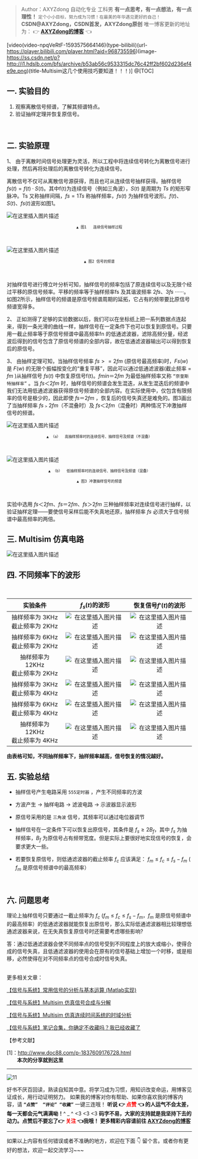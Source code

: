 >Author：AXYZdong 自动化专业 工科男
>**有一点思考，有一点想法，有一点理性！** 
>`定个小小目标，努力成为习惯！在最美的年华遇见更好的自己！`
>**CSDN@AXYZdong，CSDN首发，AXYZdong原创**
>唯一博客更新的地址为： 👉 **[AXYZdong的博客](https://blog.csdn.net/qq_43328313)** 👈

[video(video-npqVeRtF-1593575664146)(type-bilibili)(url-https://player.bilibili.com/player.html?aid=968735596)(image-https://ss.csdn.net/p?http://i1.hdslb.com/bfs/archive/b53ab56c9533315dc76c42ff2bf602d236ef4e9e.png)(title-Multisim这几个使用技巧要知道！！！)]
@[TOC]


## 一.	实验目的
1.	观察离散信号频谱，了解其频谱特点。
2.	验证抽样定理并恢复原信号。
<br>

## 二.	实验原理
1、	由于离散时间信号处理更为灵活，所以工程中将连续信号转化为离散信号进行处理，然后再将处理后的离散信号转化为连续信号。

离散信号不仅可从离散信号源获得，而且也可从连续信号抽样获得。抽样信号$fs(t)= f(t)·S(t)$。其中f(t)为连续信号（例如三角波），$S(t)$ 是周期为 $Ts$ 的矩形窄脉冲。Ts 又称抽样间隔，$fs=1Ts$ 称抽样频率，$fs(t)$ 为抽样信号波形。$f(t)、S(t)、fs(t)$波形如图1。

![在这里插入图片描述](https://img-blog.csdnimg.cn/20200714102221812.png?x-oss-process=image/watermark,type_ZmFuZ3poZW5naGVpdGk,shadow_10,text_aHR0cHM6Ly9ibG9nLmNzZG4ubmV0L3FxXzQzMzI4MzEz,size_25,color_FFF000,t_70#pic_center)
 </p><center><sup><code>▲ 图1   连续信号抽样过程</code></sup></center><p></p>
<br>

![在这里插入图片描述](https://img-blog.csdnimg.cn/2020071410244537.png?x-oss-process=image/watermark,type_ZmFuZ3poZW5naGVpdGk,shadow_10,text_aHR0cHM6Ly9ibG9nLmNzZG4ubmV0L3FxXzQzMzI4MzEz,size_25,color_FFF000,t_70#pic_center)
  </p><center><sup><code>▲ 图2 信号的频谱</code></sup></center><p></p>
<br>

对抽样信号进行傅立叶分析可知，抽样信号的频率包括了原连续信号以及无限个经过平移的原信号频率。平移的频率等于抽样频率fs 及其谐波频率 $2fs、3fs$ ······。如图2所示，抽样信号的频谱是原信号频谱周期的延拓，它占有的频带要比原信号频谱宽得多。

2、	正如测得了足够的实验数据以后，我们可以在坐标纸上把一系列数据点连起来，得到一条光滑的曲线一样，抽样信号在一定条件下也可以恢复到原信号。只要用一截止频率等于原信号频谱中最高频率fn 的低通滤波器，滤除高频分量，经滤波后得到的信号包含了原信号频谱的全部内容，故在低通滤波器输出可以得到恢复后的原信号。

3、	由抽样定理可知，当抽样信号频率 $fs>=2fm$ (原信号最高频率)时，$Fs(w)$ 是 $F(w)$ 的无限个振幅按变化的“重复平移”，因此可以通过低通滤波器(截止频率 = $fm$ )从抽样信号 $fs(t)$ 中恢复原信号f(t)。$fmin＝2 fm$ 为最低抽样频率又称 `“奈奎斯特抽样率”` 。当 $fs＜2 fm$ 时，抽样信号的频谱会发生混迭，从发生混迭后的频谱中我们无法用低通滤波器获得原信号频谱的全部内容。在实际使用中，仅包含有限频率的信号是极少的，因此即使 $fs＝2 fm$ ，恢复后的信号失真还是难免的。图3画出了当抽样频率 $fs﹥2 fm$（不混叠时）及 $fs＜2 fm$（混叠时）两种情况下冲激抽样信号的频谱。

![在这里插入图片描述](https://img-blog.csdnimg.cn/20200714102806979.png?x-oss-process=image/watermark,type_ZmFuZ3poZW5naGVpdGk,shadow_10,text_aHR0cHM6Ly9ibG9nLmNzZG4ubmV0L3FxXzQzMzI4MzEz,size_25,color_FFF000,t_70#pic_center)
  </p><center><sup><code>▲ （a）	高抽样频率时的连续信号、抽样信号及频谱（不混叠）</code></sup></center><p></p>
<br>

 

![在这里插入图片描述](https://img-blog.csdnimg.cn/20200714102823532.png?x-oss-process=image/watermark,type_ZmFuZ3poZW5naGVpdGk,shadow_10,text_aHR0cHM6Ly9ibG9nLmNzZG4ubmV0L3FxXzQzMzI4MzEz,size_25,color_FFF000,t_70#pic_center)
  </p><center><sup><code>▲ （b）	低抽样频率时的连续信号、抽样信号及频谱（混叠）</code></sup></center><p></p>
  </p><center><sup><code>▲ 图3 冲激抽样信号的频谱</code></sup></center><p></p>
<br>

实验中选用 $fs＜2fm、fs＝2fm、fs＞2fm$ 三种抽样频率对连续信号进行抽样，以验证抽样定理——要使信号采样后能不失真地还原，抽样频率 $fs$ 必须大于信号频谱中最高频率的两倍。
<br>

## 三. Multisim 仿真电路

![在这里插入图片描述](https://img-blog.csdnimg.cn/20200714103233190.png?x-oss-process=image/watermark,type_ZmFuZ3poZW5naGVpdGk,shadow_10,text_aHR0cHM6Ly9ibG9nLmNzZG4ubmV0L3FxXzQzMzI4MzEz,size_30,color_FFF000,t_70#pic_center)
<br>

## 四. 不同频率下的波形
<br>

| 实验条件 | $f_s(t)$的波形  | 恢复信号$f'(t)$的波形|
|:---:| :---:|:---:|
| 抽样频率为 3KHz<br>截止频率为 2KHz |![在这里插入图片描述](https://img-blog.csdnimg.cn/20200714103948249.png) |![在这里插入图片描述](https://img-blog.csdnimg.cn/20200714104013964.png)
| 抽样频率为 6KHz<br>截止频率为 2KHz |![在这里插入图片描述](https://img-blog.csdnimg.cn/20200714104028884.png) |![在这里插入图片描述](https://img-blog.csdnimg.cn/20200714104042304.png)
| 抽样频率为 12KHz<br>截止频率为 2KHz | ![在这里插入图片描述](https://img-blog.csdnimg.cn/20200714104057191.png)|![在这里插入图片描述](https://img-blog.csdnimg.cn/20200714104109217.png)
| 抽样频率为 3KHz<br>截止频率为 4KHz |![在这里插入图片描述](https://img-blog.csdnimg.cn/20200714104120610.png) |![在这里插入图片描述](https://img-blog.csdnimg.cn/20200714104135188.png)
| 抽样频率为 6KHz<br>截止频率为 4KHz |![在这里插入图片描述](https://img-blog.csdnimg.cn/20200714104147211.png) |![在这里插入图片描述](https://img-blog.csdnimg.cn/20200714104156724.png)
| 抽样频率为 12KHz<br>截止频率为 4KHz |![在这里插入图片描述](https://img-blog.csdnimg.cn/20200714104208704.png) |![在这里插入图片描述](https://img-blog.csdnimg.cn/2020071410422066.png)

**由表格可知，不同抽样频率下，抽样频率越高，信号恢复的情况越好。**
<br>

## 五. 实验总结
- 抽样信号产生电路采用 `555定时器` ，产生不同频率的方波
- 方波产生 $\to$ 抽样电路 $\to$ 滤波电路 $\to$ 示波器显示波形
- 原信号采用的是 `三角波` 信号，其频率可以通过电位器调节

- 抽样信号在一定条件下可以恢复出原信号，其条件是 $f_s≥2B_f$，其中 $f_s$ 为抽样频率，$B_f$ 为原信号占有频带宽度。但是实际上要很好地实现信号的恢复，会要求更大一些。

- 若要恢复原信号，则低通滤波器的截止频率 $f_c$ 应该满足： $f_m≤f_c≤f_s-f_m$ ( $f_m$ 是原信号频谱中的最高频率）
<br>

## 六. 问题思考
理论上抽样信号只要通过一截止频率为 $f_c$  ($f_m≤f_c≤f_s-f_m，f_m$ 是原信号频谱中的最高频率）的低通滤波器就能恢复出原信号，那么实际低通滤波器相比较理想低通滤波器来说，在无失真恢复原信号时还需要考虑哪些影响?

答：通过低通滤波器会使不同频率点的信号受到不同程度上的放大或缩小，使得合成的信号失真，且低通滤波器的使用会在原有的信号基础上增加一个时移，或是相移，必然使得在对不同频率点的信号合成时信号失真。

\
更多相关文章：

[【信号与系统】常用信号的分析与基本运算 (Matlab实现)](https://blog.csdn.net/qq_43328313/article/details/105897569)

[【信号与系统】Multisim 仿真信号合成与分解](https://blog.csdn.net/qq_43328313/article/details/106722506)

[【信号与系统】Multisim 仿真连续时间系统的时域分析](https://blog.csdn.net/qq_43328313/article/details/106735174)

[【信号与系统】笔记合集，你确定不收藏吗？我已经收藏了](https://axyzdong.blog.csdn.net/article/details/105909575)
<br>

【参考文献】

[1]：http://www.doc88.com/p-1837609176728.html
\
**&emsp;&emsp;本次的分享就到这里**
***
![11](https://img-blog.csdnimg.cn/20200501223603394.gif#pic_center)

好书不厌百回读，熟读自知其中意。将学习成为习惯，用知识改变命运，用博客见证成长，用行动证明努力。
如果我的博客对你有帮助、如果你喜欢我的博客内容，请 **`“点赞”  “评论” “收藏”`** 一键三连哦！
**听说 👉 <font color=red> 点赞</font> 👈 的人运气不会太差，每一天都会元气满满呦！**^ _ ^ <3 <3 <3</font>
 **码字不易，大家的支持就是我坚持下去的动力。点赞后不要忘了👉 <font color=red>关注</font> 👈我哦！
 更多精彩内容请前往 [AXYZdong的博客](https://blog.csdn.net/qq_43328313)**
<hr><p>如果以上内容有任何错误或者不准确的地方，欢迎在下面 👇 留个言。或者你有更好的想法，欢迎一起交流学习~~~</p> 
